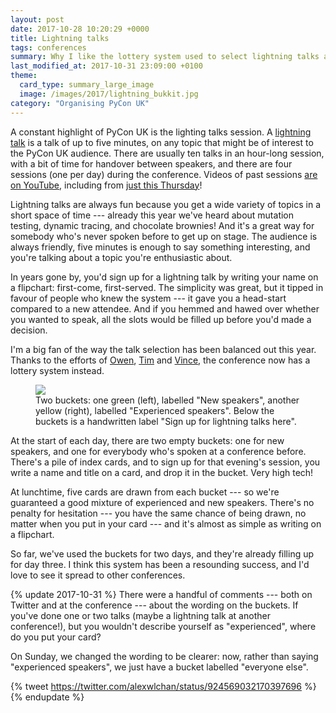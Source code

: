 ```yaml
---
layout: post
date: 2017-10-28 10:20:29 +0000
title: Lightning talks
tags: conferences
summary: Why I like the lottery system used to select lightning talks at PyCon UK this year.
last_modified_at: 2017-10-31 23:09:00 +0100
theme:
  card_type: summary_large_image
  image: /images/2017/lightning_bukkit.jpg
category: "Organising PyCon UK"
---
```


A constant highlight of PyCon UK is the lighting talks session.
A [lightning talk][wiki] is a talk of up to five minutes, on any topic that might be of interest to the PyCon UK audience.
There are usually ten talks in an hour-long session, with a bit of time for handover between speakers, and there are four sessions (one per day) during the conference.
Videos of past sessions [are on YouTube][youtube], including from [just this Thursday][thurs]!

Lightning talks are always fun because you get a wide variety of topics in a short space of time --- already this year we've heard about mutation testing, dynamic tracing, and chocolate brownies!
And it's a great way for somebody who's never spoken before to get up on stage.
The audience is always friendly, five minutes is enough to say something interesting, and you're talking about a topic you're enthusiastic about.

In years gone by, you'd sign up for a lightning talk by writing your name on a flipchart: first-come, first-served.
The simplicity was great, but it tipped in favour of people who knew the system --- it gave you a head-start compared to a new attendee.
And if you hemmed and hawed over whether you wanted to speak, all the slots would be filled up before you'd made a decision.

I'm a big fan of the way the talk selection has been balanced out this year.
Thanks to the efforts of [Owen][owen], [Tim][tim] and [Vince][vince], the conference now has a lottery system instead.

<!-- summary -->

<figure>
    <img src="/images/2017/lightning_bukkit.jpg">
    <figcaption>
        Two buckets: one green (left), labelled "New speakers", another yellow (right), labelled "Experienced speakers".
        Below the buckets is a handwritten label "Sign up for lightning talks here".
    </figcaption>
</figure>

At the start of each day, there are two empty buckets: one for new speakers, and one for everybody who's spoken at a conference before.
There's a pile of index cards, and to sign up for that evening's session, you write a name and title on a card, and drop it in the bucket.
Very high tech!

At lunchtime, five cards are drawn from each bucket --- so we're guaranteed a good mixture of experienced and new speakers.
There's no penalty for hesitation --- you have the same chance of being drawn, no matter when you put in your card --- and it's almost as simple as writing on a flipchart.

So far, we've used the buckets for two days, and they're already filling up for day three.
I think this system has been a resounding success, and I'd love to see it spread to other conferences.

{% update 2017-10-31 %}
  There were a handful of comments --- both on Twitter and at the conference --- about the wording on the buckets.
  If you've done one or two talks (maybe a lightning talk at another conference!), but you wouldn't describe yourself as "experienced", where do you put your card?

  On Sunday, we changed the wording to be clearer: now, rather than saying "experienced speakers", we just have a bucket labelled "everyone else".

  {% tweet https://twitter.com/alexwlchan/status/924569032170397696 %}
{% endupdate %}

[youtube]: https://www.youtube.com/results?search_query=pycon%20uk%20lightning%20talks
[wiki]: https://en.wikipedia.org/wiki/Lightning_talk
[thurs]: https://www.youtube.com/watch?v=LlqxmQxoAhQ

[owen]: https://twitter.com/opcampbell
[tim]: https://twitter.com/tjguk
[vince]: https://twitter.com/drvinceknight
